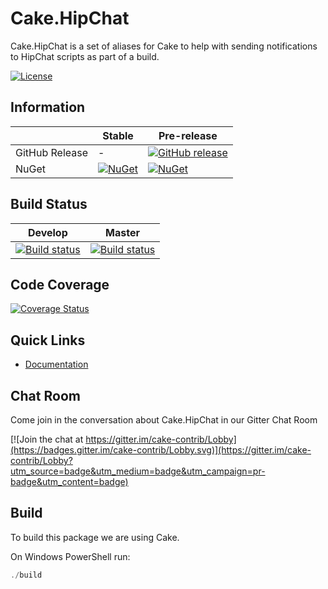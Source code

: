 # Cake.HipChat

Cake.HipChat is a set of aliases for Cake to help with sending notifications to HipChat scripts as part of a build.

[![License](http://img.shields.io/:license-mit-blue.svg)](http://cake-contrib.mit-license.org)

## Information

| | Stable | Pre-release |
|---|---|---|
|GitHub Release|-|[![GitHub release](https://img.shields.io/github/release/cake-contrib/Cake.HipChat.svg)](https://github.com/cake-contrib/Cake.HipChat/releases/latest)|
|NuGet|[![NuGet](https://img.shields.io/nuget/v/Cake.HipChat.svg)](https://www.nuget.org/packages/Cake.HipChat)|[![NuGet](https://img.shields.io/nuget/vpre/Cake.HipChat.svg)](https://www.nuget.org/packages/Cake.HipChat)|

## Build Status

|Develop|Master|
|:--:|:--:|
|[![Build status](https://ci.appveyor.com/api/projects/status/xplplhrkintj0x1o/branch/develop?svg=true)](https://ci.appveyor.com/project/cakecontrib/cake-hipchat/branch/develop)|[![Build status](https://ci.appveyor.com/api/projects/status/xplplhrkintj0x1o/branch/develop?svg=true)](https://ci.appveyor.com/project/cakecontrib/cake-hipchat/branch/master)|

## Code Coverage

[![Coverage Status](https://coveralls.io/repos/github/cake-contrib/Cake.HipChat/badge.svg?branch=develop)](https://coveralls.io/github/cake-contrib/Cake.HipChat?branch=develop)

## Quick Links

- [Documentation](https://cake-contrib.github.io/Cake.HipChat)

## Chat Room

Come join in the conversation about Cake.HipChat in our Gitter Chat Room

[![Join the chat at https://gitter.im/cake-contrib/Lobby](https://badges.gitter.im/cake-contrib/Lobby.svg)](https://gitter.im/cake-contrib/Lobby?utm_source=badge&utm_medium=badge&utm_campaign=pr-badge&utm_content=badge)

## Build

To build this package we are using Cake.

On Windows PowerShell run:

```powershell
./build
```